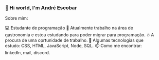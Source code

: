 ### 👋 Hi world, I'm André Escobar 

Sobre mim:

💻 Estudante de programação
🔭 Atualmente trabalho na área de gastronomia e estou estudando para poder migrar para programação.
🔥 A procura de uma oprtunidade de trabalho.
🚀 Algumas tecnologias que estudo: CSS, HTML, JavaScript, Node, SQL.
📫 Como me encontrar: linkedIn, mail, discord.
   
